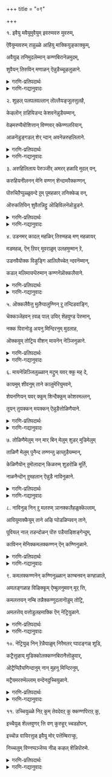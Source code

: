 +++
title = "०९"

+++

१. इवैयु मवैयुमुवैयुम् इवरुमवरु मुवरुम्,

ऎवैयुम्यवरुम् तन्नुळ्ळे आहियु माक्कियुङ्काक्कुम्,

अवैयुळ् तनिमुदलॆम्मान् कण्णबिरानॆन्नमुदम्,

शुवैयन् तिरुविन् मणाळन् ऎन्नुडैच्चूऴलुळाने.


<details><summary>गरणि-प्रतिपदार्थः</summary>

इवयुम् = समीपद वस्तुगळन्नू \(इवुगळन्नू\), अवैयुम् = दूरद वस्तुगळन्नू \(अवुगळन्नू\), उवैयुम् = नडुवणवस्तुगळन्नू, इवरुम् = समीपद चेतनरन्नू \(ई चेतनवस्तुगळन्नू, इवरन्नू\), अवरुम् = दूरद चेतनवस्तुगळन्नू \(अवरन्नू\), उवरुम् = नडुवण चेतन वस्तुगळन्नू, ऎवैयुम् = यावुदॆल्लवन्नू, यवरुम् = यारॆल्लवन्नू, तन्नुळ्ळे = तन्न ऒळगॆ, आहियुम् = आगिसिकॊण्डु \(इरिसिकॊण्डु\), आक्कियुम् = मत्तॆ उण्टुमाडियू, काक्कूम् = रक्षसियू, अवैयुळ् = आ चेतनाचेतनगळ ऒळगडॆयू इरुव, तनि = परिपूर्णनू, मुदल् = आदियू \(आदिकारणनू\) आद, ऎम्मान् = नम्म स्वामियु, कण्णबिरान् = श्रीकृष्णावतारियादवनू, ऎन् अमुदम् = अमृतदन्तॆ ननगॆ भोग्यनादवनू, शुवैयन् = मधुरवादवनू \(रुचिकरनू\), तिरुविन् = श्रीदेविय, मणाळन् = पतियू, ऎन्नुडै = नन्न, शूऴल् = सुत्तमुत्तलू, उळाने = इरतक्कवने. 
</details>

<details><summary>गरणि-गद्यानुवादः</summary>

समीपद अचेतन वस्तुगळन्नू, दूरद अचेतन वस्तुगळन्नू, नडुवण अचेतन वस्तुगळन्नू, यावॆल्ल अचेतनवस्तुगळन्नू हागॆये, हत्तिरद चेतनवस्तुगळन्नू, दूरद चेतनवस्तुगळन्नू, नडुवण चेतनवस्तुगळन्नू, ऎल्ला चेतनवस्तुगळन्नू तन्नॊळगॆ अडगिसि इरिसिकॊण्डवनू, मत्तॆ आ ऎल्लवन्नू उण्टुमाडिदवनू, ऎल्लवन्नू संरक्षिसुववनू, आ चेतनाचेतनगळॆल्लदर अन्तर्यामियागिरुववनू, परिपूर्णनू, आदिकारणनू, नम्म स्वामियु, श्रीकृष्णनागि अवतरिसिदवनू, ननगॆ अमृतदन्थवनू \(अमृतस्वरूपनू\), रुचिकरनू, श्रीदेवियपतियू आदवनु नन्न सुत्तमुत्तलू इरतक्कवने. 

आळ्वाररु हेळुत्तारॆ- प्रळयकालदल्लि भगवन्तनु समस्त चेतनाचेतन वस्तुगळन्नू तन्नल्लि अडगिसिट्टुकॊळ्ळुत्तानॆ. सृष्टिय समय बन्दाग, अवॆल्लवन्नू मत्तॆ हॊरहाकुत्तानॆ. अवुगळ रक्षणॆय भारवॆल्ल अवन दे अल्लदॆ, ऎल्ल चेतनाचेतनगळ अन्तर्यामियागिरुत्तानॆ. ऎल्लक्कू आदियागि, आदिकारणनागि, परिपूर्णनागि, अत्याकर्षकनाद श्रीकृष्णने आगि, श्रियःपतियागि, आश्रितरिगॆ अमृतस्वरूपनागि, रसिकनागि, रुचिकरनागिद्दानॆ. परमवात्सल्यनिधियाद, जगद्रक्षकनाद आ स्वामिये नन्न सुत्तमुत्त नन्नन्नु बळसिकॊण्डिद्दानॆ.
</details>


२. शूऴल् पलपलवल्लान् तॊल्लैयङ्जूलत्तुलहै,

केऴलॊन् ऱाहियिडन्द केशवनॆन्नुडैयम्मान्,

वेऴमरुप्पैयॊशित्तान् विण्णवर् क्कॆण्णलरियान्,

आळनॆडुङ्गडल् शेर् न्दान् अवनॆन्नरुहलिलाने. 


<details><summary>गरणि-प्रतिपदार्थः</summary>

शूऴल् = अवतारगळु, पलपल = हलवारन्नु, वल्लान् = बल्लवनू, तॊल्लै = पुरातनवाद, अम् कालत्तु = सॊगसाद कालदल्लि, उलहै = भूलोकवन्नु, केऴलॊन् ऱु आहि = ऒन्दु वराहनागि, इडन्द = हिडिदॆत्तिदवनू, केशवन् = केशवनू, ऎन् उडैय = नन्न, अम्मान् = स्वामियू, पेऴम् = आनॆय, मरुप्पै = कोरॆहल्लन्नु \(दन्तवन्नु\), ऒशित्तान् = मुरिदु नाशपडिसिदवनू, विण्णवर् क्कु = देवतॆगळिगॆ, ऎण्णल् = योचनॆगॆ, अरियान् = असाध्यनादवनू \(मीरिदवनू\), आऴम् = आळवाद, नॆडु = विस्तारवाद, कडल् = कडलल्लि, शेर् न्दान् = कूडिकॊण्डवनू, \(कडल् शेर् न्दान = कडलन्नु होलुववनू\), आद, अवन् = आ सर्वेश्वरनु, ऎन् अरुहलिलाने = नन्न मग्गुलल्लिये इद्दानॆ. 
</details>

<details><summary>गरणि-गद्यानुवादः</summary>

हलवारु अवतारगळन्नु बल्लवनू, पुरातनवाद सॊगसाद कालदल्लि ऒन्दु वराहनागि \(अवतरिसि\) भूलोकवन्नु हिडिदॆत्तिदवनू, केशवनू, नन्न स्वामियू, आनॆय कोरॆ हल्लन्नु \(दन्तवन्नु\) मुरिदु नाशपडिसिदवनू, देवतॆगळ योचनॆगॆ मीरिदवनू, आळवाद मत्तु विस्तारवाद कडलन्नु होलुववनू \(कडलल्लि कूडिकॊण्डवनू\) आद आ सर्वेश्वरनु नन्न मग्गुलल्लिये इद्दानॆ. 

हिन्दिन तिरुवाय् मॊऴियल्लि’ भगवन्तनदु लॆक्कविल्लदष्टु अवतारगळु’ ऎन्दु हेळलागित्तु. इल्लि हेळुव हलवारु अवतारगळन्नु बल्लवनु’ ऎम्बुदरल्लि आ अभिप्रायवे बरुत्तदॆ. याव सन्दर्भक्कॆ ऎन्थ अवतारतक्कद्दु ऎन्दु गमनिसि, भगवन्तनु हागॆ अवतरिसुत्तानॆ ऎम्बुदन्नु इल्लिन ’बल्लनु’ ऎम्ब पद सूचिसुत्तदॆ. 

इदक्कॆ निदर्शनवो ऎम्बन्तॆ भगवन्तन महावराहावतारवन्नु इल्लि ऎत्तिकॊळ्ळलागिदॆ. हिरण्यकशिपुविन तम्मनाद हिरण्याक्षनु भूमण्डलवन्नु अपहरिसि, अदरॊडनॆ कडलल्लि मुळुगि, ऎल्लियो अवितुकॊण्डनु. भगवन्तनु महावराहनागि अवतरिसि, कडलल्लि नुग्गि, अडगिकॊण्डिद्द हिरण्याक्षनन्नु संहरिसि, तन्न मॊनचाद कोरॆहल्लुगळिन्द भूमण्डलवन्नु हिडिदॆत्ति अदर स्थानदल्लि निल्लिसिदनु. 

भगवन्तनु श्रीकृष्णनागि अवतरिसिदाग सुन्दरवू अत्याकर्षकवू आद केशराहि\(तलॆगूदलु\)यन्नुळ्ळवनाद्दरिन्दलू, केशि ऎम्ब राक्षसनन्नु कॊन्दद्दरिन्दलू अवनु ’केशव’ नॆनॆसिकॊण्ड. 

अवन कडुशत्रुवाद कंसनु अवनन्नु कॊल्लिसलु नडॆसिद नाना हञ्चिकॆगळॆल्लवू विफलवागलु, धनुर्यागद नॆपदल्लि अवनन्नु मधुरॆगॆ बरमाडिकॊण्डु, अल्लि अवनन्नु हेगादरू माडि तीरिसिबिडबेकॆन्दु तीर्मानिसिदनु. अन्तॆये कृष्णनिगॆ आह्वान बन्तु. मधुरॆय हॆब्बागिलल्ले कुवलयापीडवॆम्ब मद्दानॆ अवनिगागि कादित्तु. अदु कृष्णनन्नु हिडिदु, तुळिदु कॊल्लबेकॆम्बुदु सञ्चु. आनॆ कादित्तु. कृष्ण बन्द, माहुतनु अदन्नु कॆरळिसिद. आनॆ मुन्नुग्गितु. आग कृष्णनु अदन्नॆदुरिसि, उद्दनागि बॆळॆदिद्द अदर बलवाद दन्तवन्नु मुरिदुकॊण्डु, अदरिन्दले आ आनॆयन्नु कॊन्दु मुगिसिदनु. 

आळवाद विस्तारवाद कडलु प्रशान्तवागि, गम्भीरवागि, औदार्यपूर्णवागिरुत्तदॆ. दिव्यवाद नीलिय बण्णवन्नु व्यक्तपडिसुत्ता आकर्षकवागिरुत्तदॆ. हागॆये, भगवन्तनू आद्दरिन्द कडलन्नु होलुत्तानॆ. नीलमेघश्यामनागि नीलिय कडलल्लि निर्लिप्तनागि पवडिसि, अवनु कडलिनॊन्दिगॆ कूडिकॊण्डिरुत्तानॆ. 

आळ्वाररु हेळुत्तारॆ- दुष्टशिक्षण, आश्रित रक्षणक्कागि सन्दर्भक्कॆ तक्कन्तॆ, नाना अवतारगळन्नॆत्तबल्ल चतुरनू, महावराहनागि भूलोकवन्नुद्धरिसिदवनू, दिव्यसुन्दरनू, क्रूरवाद आनॆय दन्तवन्नु मुरिदुकॊण्डु अदरिन्दले अदन्नु नाशपडिसिदवनू, देवतॆगळ योचनॆगू सह सुलभवागि निलुकदवनू, विस्तारवादआळवाद कडलिनन्तॆ गम्भीरवागि, उदारियागि, परिपूर्णनागि, अपारनागि, जगदाश्रयनागि इरुव, नन्न स्वामियाद, आ जगदीश्वरनु नन्नल्लि कृपॆदोरि, नन्नमग्गुलल्ले, ननगॆ आश्रयनागिद्दानॆ.
</details>


३. अरुहिलिलाय पॆरुञ्जीर् अमरर् हळादि मुदल् वन्,

करुहियनीलनन् मेनि वण्णन् शॆन्दामरैक्कण्णन्,

पॊरुचिऱैप्पुळ्ळुवन्दे ऱुम् पूमहळार् तनिक्केळ् वन्,

ऒरुकतियिन् शुवैतन्निट्टु ऒऴिविलनॆन्नोडुडने. 


<details><summary>गरणि-प्रतिपदार्थः</summary>

अरुहल् इल् आय् = कॊरतॆयिल्लदन्तॆ आगिरुव, पॆरु शीर् = बलुदॊड्ड कीर्तियुळ्ळवनू, अमरर् हळ् = अमरर \(नित्यसूरिगळ\), आदिमुदल् वन् = मुख्यनिर्वाहकनू \(ऒडॆयनू\), करुहिय = कप्पनॆय, नीलम् = इन्द्रनीलमणिय, नल् = श्रेष्ठवाद, मेनिवण्णन् = देहकान्तियुळ्ळवनू, शॆन्दामरैक्कण्णन् = कॆन्दावरॆयन्तॆ कण्णुळ्ळवनू, पॊरु = \(परस्पर\) स्पर्धिसुव, शिऱै = रॆक्कॆगळुळ्ळ, पुळ् = पक्षियन्नु, उवन्दु = उत्साहगॊण्डु, एऱुम् = एरुवन्थवनू, पूमहळार् = श्रीदेविय, तनि = साटियिल्लद, केळ् वन् = गण्डनू, ऒरु कतियिल् = ऒन्दु रीतियल्लि, शुवै = माधुर्यवन्नु \(इम्पन्नु\), तन्दिट्टु = उण्टुमाडिदवनू \(तन्दुकॊट्टवनू\) ऒऴिवु इलन् = नाशविल्लदवनू, ऎन्नोडुडने = नन्नॊडनॆ कूडिकॊण्डे. 
</details>

<details><summary>गरणि-गद्यानुवादः</summary>

कॊरतॆयिल्लदन्तिरुव बलु दॊड्ड कीर्तियुळ्लवनू, अमरर \(नित्यसूरिगळ\) मुख्य निर्वाहकनू \(ऒडॆयनू\), कप्पनॆय इन्द्रनीलमणिय श्रेष्ठवाद देहकान्तियुळ्ळवनू, कॆन्दावरॆयन्तॆ कण्णुगळुळ्ळवनू, परस्पा स्पर्धिसुव रॆक्कॆगळुळ्ळ पक्षियन्नु उत्साहदिन्देरुववनु, श्रीदेविय साटियिल्लद गण्डनू, ऒन्दु रीतियल्लि माधुर्यवन्नु तन्दुकॊट्टवनू, नाशविल्लदवनू, नन्नॊडनॆ कूडिकॊण्डिद्दानॆ. 

आळ्वाररु हेळुत्तारॆ- ऎळ्ळष्टू कॊरतॆयिल्लदन्थ परिशुद्धवाद विशिष्टज् कल्याणगुणगळन्नुळ्ळवनाद, आ गुणानुभववन्ने तम्म जीवनवन्नागि माडिकॊण्डिरुव नित्यसूरिगळ ऒडॆयनाद, अति श्रेष्ठवाद इन्द्रनीलमणियन्तॆ देहकान्तियुळ्ळवनाद, कॆन्दावरॆयन्तॆ विशालवू सुन्दरवू आद कण्णुगळुळ्ळवनाद, सॊबगिनिन्दलू भारवन्नु निर्वहिसुवुदरिन्दलू नानु तानॆन्दु परस्पर स्पर्धिसुव दट्टवाद मृदुवाद सुन्दरवाद रॆक्कॆगळुळ्ळ गरुडनन्नेरि उत्साहदिन्द आश्रितरक्षणॆगागि धाविसुववनाद, श्रीदेविय साटियिल्लद गण्डनाद, मातिनिन्द वर्णिसलागद ऒन्दु रीतियल्लि इम्पन्नु ननगॆ उणिसतक्कवनाद, अळिविल्लदवनाद सर्वेश्वरनु नन्नॊडनॆ ऎडॆबिडदॆ कूडिकॊण्डिद्दानॆ. 

ई विवरणॆयल्लि भगवन्तन कॆलवु साटियिल्लद वैलक्षण्यगळु अडगिवॆ ऎन्नबहुदु- भगवन्तन अत्यन्त परिशुद्धवाद गुणपरिपूर्णतॆ, नित्यसूरिगळ निर्वाहकत्व, वर्णिसलागद सुन्दर देहकान्ति, आकर्षकवाद सॊबगिन कण्णुगळु, गरुडवाहनत्व, आश्रितरक्षण, श्रियः पतित्व, वर्णिसलागदन्थ रसानुभववन्नु ऒदगिसुवुदु.
</details>


४. उडनमर् कादल् महळिर् तिरुमहळ् मण् महळायर्

मडमहळ्, ऎन् ऱिवर् मूवराळुम् उलहमुम्मान् ऱे,

उडनवैयॊक्क विऴुङ्गि आलिलैच्चेत् न्दवनॆम्मान्,

कडल् मलिमायप्पॆरुमान् कण्णनॆन्नॊक्कलैयाने. 


<details><summary>गरणि-प्रतिपदार्थः</summary>

उडन् = जॊतॆयल्ले \(ऒट्टिगॆ\) अमर् = कूडिकॊण्डु इरलु, कादल् = आशिसुव, महळिर् = पत्नियरु \(देवियरु\) तिरुमहळ् = श्रीदेवि, मण् महळ्= भूदेवि, आयर् = गोवळर, मडम् महळ् = श्रीमन्त पुत्रि, ऎन् ऱु = ऎन्दु, इवर् = इवरु, मूवर् = मूवरु, आळुम् = ऒडॆतनमाडुव, उलहमुम् = लोकगळू, मून् ऱे = मूरे, उडन् = ऒट्टिगॆ, अवै = अवुगळन्नु, ऒक्क = ऒन्देसल, विऴुङ्गि = कबळिसि, आल् इलै = आलदॆलॆयन्नु, शेर् न्दवन् = सेरिदवनु, ऎन् अम्मान् =नन्न स्वामियु, कडल् मलि = कडलिनन्तॆ समृद्धियागि, मायम् = आश्चर्यकरनाद, पॆरुमान् = स्वामियाद, कण्णन् = श्रीकृष्णनु, ऎन् = नन्न, ऒक्कलैयाने = सॊण्टदल्लि \(बन्दु\) सेरिदनल्ल\!
</details>

<details><summary>गरणि-गद्यानुवादः</summary>

जॊतॆयल्ले कूडिकॊण्डिरलु आशिसुव देवियरु, श्रीदेवि, भूदेवि, गोवळर श्रीमन्तपुत्रि ऎन्दु इवरु मूवरु. ऒडॆतन माडुव लोकगळू मूरे. अवुगळन्नु ऒट्टिगॆ ऒन्दे सल कबळिसि, आलदॆलॆयन्नु सेरिदवनाद नन्न स्वामियु कडलिनन्तॆ समृद्धियागि \(अपारवागि\) आश्चर्यकरनागि, स्वामियाद श्रीकृष्णनु नन्न सॊण्टदल्लि बन्दु सेरिदनल्ल\! 

समुद्रमथनकालदल्लि अमृतदॊन्दिगॆ हुट्टिद अनर्घवस्तुगळल्लि श्रीदेवियू ऒब्बळु. आकॆ अल्लि नॆरॆदिद्द देवाधिदेवरल्लॆल्ला श्रीमन्नारायणने तनगॆ अनुरूपवाद वरनॆन्दु आरिसिवरिसिद्दळु. इदरिन्द, आकॆ भगवन्तन वक्षस्थलवासिनियादळु मत्तॆ, हिरण्याक्षनु अपहरिसिकॊण्डु होगिद्द भूदेवियन्नुद्धरिसिद्दरिन्द, भूदेवियू भगवन्तनन्नु वरिसिदळु. भगवन्तनु श्रीकृष्णनागि अवतरिसिददाग, गोवळकुलदल्लि श्रीमन्त पुत्रियाद नप्पिन्नदेवियन्नु तन्न वीर्यशुल्कवागि श्रीकृष्णावतारियु पडॆदुकॊण्डनु. आकॆय तन्दॆ साकिद्द एळु बलिष्ठगूळिगळन्नू ऒब्बने ऎदुरिसि, हिडिदु, पळगिसिद्दु श्रीकृष्णन साहस. आद्दरिन्द भगवन्तनिगॆ देवियरु मूवरु. 

“ऒडॆतन मूरु लोकगळु” – आळ्वाररु यारू अधोलोकगळन्नु \(पाताळादि एळु लोकगळन्नु\) ऎणिकॆगॆ तॆगॆदुकॊण्डिल्लवॆन्दु काणुत्तदॆ. सामान्यवागि मूरु लोकगळु, ऎन्दरॆ, स्वर्ग, मर्त्य, पाताळ लोकगळु. आळ्वाररन्तॆ भगवन्तनु ऒडॆतन नडॆसुवुदु परमपद, मेलणलोकगळु मत्तु भूलोक, ऎन्दागुत्तदॆ. 

“अवुगळन्नु ऒट्टिगॆ कबळिसि” – ऎन्दाग, आळ्वारर मेलण विवरणॆ स्वल्पगॊन्दलक्कॆ इट्टुकॊळ्ळुत्तदॆ. मेलणलोकगळू भूलोकवू ब्रह्माण्डदल्लि अडगुवुदरिन्द भगवन्तन ई प्रळयकार्यक्कॆ ऒळपडुत्तवॆ. ब्रह्माण्डक्किन्त ’पर’वाद \(आचॆगिरुव\) परमपदवादरो नाशरहितवादद्दु.

“आलदॆलॆयन्नु सेरिदवनागि” – प्रळयकालदल्लि भगवन्तनु तन्न सृष्टियॆल्लवन्नू – ऎन्दरॆ इडिय ब्रह्माण्डवन्नू – ऒन्दे गुक्किगॆ कबळिसि बिडुत्तानॆ. आग ऎल्लॆल्लू जलमयवागिरुत्तदॆ. आ अपार जलराशियल्लि भगवन्तनु आलदॆलॆय मेलॆ पुट्ट मगुवागि, निर्लिप्ततॆयिन्द, बहुदीर्घकाल, ऎन्दरॆ, कल्पान्तरदवरॆगॆ, पवडिसिरुत्तानॆ. 

“कडलिनन्तॆ समृद्धियागि, आश्चर्यकरवागि ................. कडलु अपारवादद्दु. लॆक्कविल्लदष्टु जीवराशिगॆ आकरवागिदॆ. नवनिधिगळन्नॊळगॊण्डिदॆ. ऎल्ल कडॆगळिन्दलू नदिगळु ऎडॆबिडदॆ नीरन्नु तन्दु समृद्धियागि सुरिसिदरू सह, कडलु तन्न मट्टवन्नु मीरि, ऎल्लॆयन्नु दाटि बरुवुदिल्ल. कडलिन नीरु सदा आवियागुत्ता, मुगिलुगळागि एरुत्ता इद्दरू अदरल्लि नीरु कडमॆयागुवुदिल्ल. इवुगळल्लि ऒन्दॊन्दू आश्चर्यकरवे ऎनिसुत्तदॆ. हागॆये इवॆ श्रीकृष्णावतारद आश्चर्यगळु\! अवु समृद्धवागि, अद्भुतवागि, ऎष्टु सविदु अनुभविसिदरू तृप्तितारदन्थवु. 

आळ्वाररु हेळुत्तारॆ- मूरुलोकगळ नायकनू, श्री, भू, नीळा \(नप्प्न्नैदेवि\) देवियर पतियू, आश्चर्याद्भुतकारियाद श्रीकृष्णनागि अवतरिसिदवनू, ब्रह्माण्डवन्ने कबळिसि आलदॆलॆय मेलॆ पाल्गडलल्लि बहुकाल पवडिसिरुववनू, आद नम्म स्वामियु नन्न नडुविनल्लि \(ऎळॆय मगुवागि\) बन्दु सेरिद्दानल्ल\! नानॆष्टु भाग्यवन्त\! स्वामिय कृपॆनन्न मेलॆ ऎष्टु अपारवागिदॆ\!
</details>


५. ऒक्कलैवैत्तु मुलैप्पालुण्णिन् ऱु तन्दिडवाङ्गि,

चॆक्कञ्जॆहवन् ऱवळ् पाल् उयिर् शॆहवुण्ड पॆरुमान्,

नक्क पिरानोडु अयनु मिन्दिरनुम् मुदलाह,

ऒक्कवुम् तोट्रिय वीशन् मायनॆन् नॆञ्जिनुळाने. 


<details><summary>गरणि-प्रतिपदार्थः</summary>

ऒक्कलै वैत्तु = सॊण्टदल्लि ऎत्तिकॊण्डु, मुलैप्पाल् उण् ऎन् ऱु = मॊलॆ हालन्नु कुडि ऎन्दु, तन्दिड = \(मगुवाद अवन\) बायिगॆ मॊलॆयन्नु उडिसलु, वाङ्गि = अवुगळन्नु कैयल्लि हिडिदुकॊण्डु, चॆक्कम् = \(अवळ\) योजनॆयु \(ऎणिकॆयु\) मृत्युवे, शॆह = नाशवागुवन्तॆ, अन् ऱु = आग, अवळ् पाल् = अवळ भागद, उयिर् शॆह = प्राणगळु \(सत्तु\) होगुवन्तॆ, उण्ड पॆरुमान् = उण्डु मुगिसिदन्थ स्वामियू \(हिरिमॆयुळ्ळवनू\), नक्कपिरानोडु = दिगम्बरनाद रुद्रनू, अयनुम् = ब्रह्मनू, इन्दिरनुम् = इन्द्रनू, मुदलाह = मॊदलाद, ऒक्कवुम् = ऎल्लरन्नू, तोट्रिय = पडॆदवनू ईशन् = सर्वेश्वरनादवनू, मायन् = आश्चर्याद्भुतकारियू, ऎन् नॆञ्जिल् = नन्न मनदल्लि, उळाने = इद्दानल्ल\! \(इरुववने अल्लवे?\) 
</details>

<details><summary>गरणि-गद्यानुवादः</summary>

नडुविनल्लॆत्तिकॊण्डु, मॊलॆहालन्नुण्णु ऎन्दु, \(अवन बायिगॆ\) मॊलॆयूडिसलु, अवुगळन्नु कैगळल्लि हिडिदुकॊण्डु, अवळ ऎणिकॆयु नाशवागुवन्तॆ, आग, अवळ भागद प्राणाळु सत्तुहोगुवन्तॆ उण्डु मुगिसिदन्थ हिरिमॆयुळ्ळवनू, दिगम्बरनाद रुद्रनू, ब्रह्मनू \(अजनू\), इन्द्रनू, मॊदलाद ऎल्लरन्नू पडॆदवनू, सर्वेश्वरनादवनू, आश्चर्याद्भुतकारियू नन्न मनदल्लि इरुववने\! 

इल्लि श्रीकृष्णावतारद ऒन्दु हिरिमॆयन्नु ऎत्तिकॊळ्ळलागिदॆ- भगवन्तनु देवकि वसुदेवर ऎण्टनॆय शिशुवागि, श्रीकृष्णनागि, अवतरिसिद्दु, देवकिय अण्णनाद कंसनिगॆ मृत्युवागिये\! अशरीर वाणियिन्द ई सङ्गतियन्नु केळि तिळिदकूडले कंसनु देवकि वसुदेवरन्नु सॆरॆयल्लिरिसिदनु. अवर एळु मक्कळन्नू कॊन्दु हाकिदनु. अवर ऎण्टनॆय मगुविगागि हॊञ्चुकायुत्तिद्दरू, अवर कण्णुतप्पिसि, आ मगुवु \(ऎन्दरॆ, श्रीकृष्णनु\) नन्दगोकुलदल्लि बॆळॆयुत्त बन्तु. कंसनिगॆ बन्द अनुमानद परिणामवागि, हुट्टिद ऎरडु तिङ्गळॊळगिन शिशुगळॆल्लवन्नू कॊन्दुबिडॆन्दु, अवनु पूतनि ऎम्बवळिगॆ आणतियित्तनु. अन्तॆये, पूतनियु तन्न तन्न कॆलसवन्नु माडुत्ता, नन्दगोकुलक्कू बन्दळु. ऎळॆय मक्कळ मृत्युवागि बन्द आ पूतनि ऎळॆयमगुवाद कृष्णनन्नु कण्डळु. यशोदॆयन्तॆ वेष तळॆदळु. मगुवन्नु ऎत्तिकॊण्डळु. तन्न मॊलॆयन्नूडिसिदळु. सामान्यवागि, मगुवु तन्न तायिय मॊलॆयन्नु हिडिदु, अदर मेलॆ कै आडिसुत्ता, हालुकुडियुवन्तॆये, श्रीकृष्णनू सह, पूतनिय मॊलॆयन्नु हिडिदुकॊण्डु, हालन्नु आशॆयिन्द कुडियुत्ता, अदर जॊतॆयल्ले अवळ दुष्ट ऎणिकॆयू, अवळ प्राणगळू नाशवागुवन्तॆ, हालन्नु हीरि, अवळन्नु कॊन्दुहाकिदनु. 

आळ्वाररु हेळुत्तारॆ- वञ्चिसि कॊल्ललु बन्द पूतनिय ऎणिकॆयन्नू अवळ प्राणगळन्नु नाशपडिसिद हिरिमॆयुळ्ळवनू, ब्रह्म, रुद्र, इन्द्र मॊदलादवरॆल्लरन्नू पडॆदवनू, सर्वेश्वरनू, आश्चर्याद्भुतकारियू, नन्न अन्तरङ्गदल्लिये नॆलसिद्दानल्ल\!
</details>


६. मायनॆन्निञ्जिलुळ्ळान् मट्रुम् यवर् क्कु मह् दे,

कायमुम् शीवनुम् ताने कालुमॆरियुमवने,

शेयनणियन् यवर् क्कूम् शिन्दैक्कूम् कोशरमल्लन्,

तूयन् तुयक्कन् मयक्कन् ऎन्नुडैत्तोळिणैयाने. 


<details><summary>गरणि-प्रतिपदार्थः</summary>

मायन् = अद्भुताश्चर्यकरनू, ऎन् निञ्जिल् उळान् = नन्न मनदल्लि इरुववनू, मट्रुम् = इतर \(बेरॆ\), यवर् क्कूम् = यारिगादरू \(ऎल्लरिगू\), अह् दे = अदे \(आगुवुदे?\) कायमुम् = देहवू, शीवनुम् = जीववू, ताने = ताने आगिरुववनू, कालु, = वायुवू, ऎरियुम् = अग्नियू, अवने = अवनु ताने आगिरुववनू, शेयनुम् = बलुदूरदल्लिरुववनू, अणियन् = बलु हत्तिरदल्लिरुववनू, यवर् क्कूम् = यारिगादरू \(ऎष्टॆ ज्ञानवुळ्ळवनिगादरू\), शिन्दैक्कूम् = ऎन्थ चिन्तनॆगादरू, कोशरम् अल्लन् = गोचरवागदवनू, तूयन् = परिशुद्धनादवनू, तुयक्कन् = सन्देहवन्नुण्टुमाडुववनू, मयक्कन् = भ्रान्तिकारकनू, ऎन्नुडै = नन्न, तोळ् इणैयाने = तोळुगळ तॆक्कॆयल्लिरुववने. 
</details>

<details><summary>गरणि-गद्यानुवादः</summary>

अद्भुताश्चर्यकरनू, नन्न अन्तरङ्गदल्लिरुववनू, बेरॆयारिगादरू अदे आगुववनू, देहवू जीववू ताने आगिरुववनू, वायुवू अग्नियू ताने आगिरुववनू, अत्यन्त दूरदल्लिरुववनू, अत्यन्तसमीपदल्लिरुववनू, यारिगू ऎन्थ चिन्तनॆगू गोचरनागदवनू, परिशुद्धनू, सन्देहवन्नुण्टुमाडुववनू, भ्रान्तिकारकनू, नन्न तोळुगळ तॆक्कॆयल्लिरुववने. 

भगवन्तनु बेरॆबेरॆ अवतारगळन्नु तळॆदु, नडॆसिद कार्यगळु, ऒन्दॊन्दू, अद्भुतवू आश्चर्यकरवू आदवु\! सन्दर्भक्कॆ तक्क अवतार, अवतारक्कॆ तक्क कॆलस\! योचिसिदष्टू आश्चर्यजनकवे\! 

तानु सृष्टिसिद ऎल्ल वस्तुगळ देहवू तानागि, अवुगळ जीववू तानागि, अवॆरडन्नू निर्वहिसुव अन्तरात्मनू ताने आगिद्दानॆ. इदू अद्भुतवल्लवे? 

वायु, अग्नि मॊदलाद पञ्चभूतगळू अवने. अवुगळ संयोगगळिन्द उण्टाद ऎल्ल वस्तुगळू अवने. 

तानु सृष्टिसिद वस्तुगळॆल्लक्किन्तलू आचॆ अवनिद्दानॆ. ऎल्लवुगळिन्दलू बेर्पट्टु इद्दानॆ. यारिन्दलू अवनन्नु सेरलु आगदन्तिद्दानॆ. ऎन्थ ज्ञानियादरू- अवन चिन्तनॆ ऎष्टु गाढवादरू, आ ज्ञान चिन्तनॆगळिन्द भगवन्तनन्नु निलुकलु साध्यविल्ल. आदरॆ, अवनन्नु दृढवागि आश्रयिसिरुव भक्तरिगॆ अवनु अत्यन्त समीपदल्लिद्दानॆ. 

हीगॆ परस्पर विरुद्धगळागिरुव गुणस्वभावगळिन्द भगवन्तनन्नु विवरिसतॊडगुवुदरिन्द, इवुगळल्लि यावुदन्नु नम्बुवुदु? यावुदन्नु बिडुवुदु? ऎम्ब संशयक्कॆ ऎडॆयागुवुदु. आ संशयरूपने भगवन्त\! 

अवनन्नु कुरितु शास्त्रगळन्नोडि, विपरीतज्ञानवन्नु सम्पादिसिकॊण्डागलू, अदर फलवागि भ्रान्तिये बरबहुदल्ल\! हीगॆ, भगवन्तनु भ्रान्तिकारकनु. 

आळ्वाररु हेळुत्तारॆ- पञ्चभूतगळागि, चेतनाचेतन वस्तुगळागि, अवुगळ अन्तर्यामियागि, ज्ञानक्कॆ अगोचरनागि, ’पर’नागि, अद्भुतकारियागि, भ्रान्ति संशयगळिगॆ ऎडॆयागि, परिशुद्धस्वरूपनागिरुव भगवन्तनु नन्न तोळतॆक्कॆयल्लिये इद्दानल्ल\! नानॆष्टु पुण्यवन्तॆ\!
</details>


७. तोळिणैमेलुम् नन् मार् बिन् मेलुम् शुडर् मुडिमेलुम्

ताळिणै मेलुम् पुनैन्द तण्णन्तु ऴाय्तुडैयम्मान्,

केळिणैयॊन् ऱुमॊलादान् किळरुम् शुडरॊळि मूर्ति,

नाळनैन्दॊन् ऱुमहलान् ऎन्नुडै नाविनुळाने.


<details><summary>गरणि-प्रतिपदार्थः</summary>

तोळ् इणै मेलुम् = ऎरडु तोळुगळ मेलू, नल् मार् बिन् मेलुम् = विलक्षणवाद ऎदॆय मेलू, शुडर् मुडि मेलुम् = प्रभॆयिन्द तुम्बिद तलॆय मेलू, ताळ् इणै मेलुम् = ऎरडु तिरुवडिगळ मेलू, पुनैन्द = अलङ्करिसिद, तण् अम् तुऴाय् उडै = तम्पाद \(हितवाद\) सॊगसाद तुलसियिन्द कूडिद, अम्मान् = सर्वेश्वरनु केळ् = विमर्शनॆगॆ इणै = जॊतॆयादद्दु, ऒन् ऱुम् = यावॊन्दू \(यावुदॊन्दू\), इलादान् = इल्लदवनू, किळरु, = कलकि, उक्कि, बरुव, शुडर् ऒळि मूर्त्ति = प्रभॆयिन्द प्रज्वलिसुव तेजो मूर्तियू, नाळ् = यावागलू \(ऎडॆबिडदन्तॆ\), अणैन्दु = कूडिकॊण्डु, ऒन् ऱुम् = स्वल्पवू, अहलान् = अगलदवनू, ऎन्नुडै = नन्न, नाविन् उळाने = नालगॆयल्लिद्दानल्ल\! \(नालगॆयल्लिरुववने\). 
</details>

<details><summary>गरणि-गद्यानुवादः</summary>

ऎरडु तोळुगळ मेलू, विलक्षणवाद ऎदॆय मेलू, प्रभॆयिन्द तुम्बिद तलॆयमूले, ऎरडु तिरुवडिगळ मेलू तम्पाद \(हितवाद\) सॊगसाद तुलसियिन्द अलङ्कृतनागिरुव सर्वेश्वरनु, विमर्शनॆगॆ जॊतॆयादद्दु यावुदॊन्दू इल्लदवनू कलकि उक्कि बरुव प्रभॆयिन्द प्रज्वलिसुव तेजोमूर्तियू, ऎडॆबिडदन्तॆ कूडिकॊण्डु स्वल्पवू आलदवनू, नन्न नालगॆयल्लिरुववने. 

ई तिरुवाय् मॊऴियल्लि इदुवरॆगॆ बन्द पाशुरगळल्लि, सर्वव्यापियाद भगवन्तनु आळ्वाररन्नु हेगॆ तन्न वशपडिसिकॊण्डिद्दानॆम्बुदन्नु क्रमक्रमवागि हेळलागिदॆ. आळ्वाररन्नु सर्वेश्वरनु सुत्तुवरिदु, समीपिसि, मग्गुलल्लि बन्दु निन्तु, आलिङ्गिसिकॊण्डु, ईग अवर नालगॆयन्नु प्रवेशिसिद्दानॆ, अदन्नु तन्न हतोटिगॆ तॆगॆदुकॊण्डिद्दानॆ, ऎन्नुत्तारॆ आळ्वाररु. ऎल्लॆल्लियू अवने आगि, काणिसुव चेतनाचेतन वस्तुगळॆल्लवू आगि, पञ्चभूतगळागि, ऒन्दल्ल ऒन्दु रीतियल्लि आळ्वाररन्नु समीपिसि आलिङ्गिसिकॊण्डिरुव भगवन्तन अतिशयवाद वैलक्षण्यवन्नु कुरितु, तम्म मेलॆ अवनिगिरुव कृपाकनिकरगळन्नु कुरितु, अवरु स्वामियन्नु बायार हॊगळि हाडदिरलु साध्यवादीते? 

सर्वेश्वरनु भक्तनिगॆ तन्न रक्षणॆय सामर्थ्यवन्नु तोळुगळल्लि सूचिसुवुदक्कॆन्दु ऎरडु तोळुगळिगू, अवन विषयदल्लि परिपूर्णवाद लक्ष्मीकटाक्षवुण्टॆन्दु सूचिसुवुदक्कागि ऎदॆगू, प्रभापूर्णवाद मत्तु अनुपम सौन्दर्यवन्नु सूचिसुवुदक्कागि तलॆयमेलू, भक्तनु आश्रयिसि अर्चिसबेकॆन्दु सूचिसुवुदक्कागि तिरुवडिगळिगू दिव्यसुन्दरवाद परिमळपूर्णवाद तुलसिय हारगळन्नु धरिसि, अलङ्करिसिकॊण्डिद्दानॆ. मेलागि, अवनु परमतेजोमयनू आकर्षकनू आगि मॆरॆयुत्तिद्दानॆ. अवनन्नु मिमर्शॆगॆ ऒळगु माडुवन्थ, अवनॊडनॆ होलिसबहुदादन्थ वस्तुवागलि, उपमानवागलि इल्लवे इल्ल. दयामयनाद अवने आळ्वारर नालगॆयल्लि ऎडॆबिडदन्तॆ नलिदाडुत्तिद्दानॆ.
</details>


८. नाविनुळ् निन् ऱु मलरुम् ञानक्कलैहळुक्कॆल्लाम्,

आवियुमाक्कैयुम् ताने अऴि प्पोडळिप्पवन् ताने,

पूवियल् नाल् तडन्दोळन् पॊरु पडैयाऴिशङ्गेन्दुम्,

काविनन् मेनिक्कमलक्कण्णन् ऎन् कण्णिनुळाने. 


<details><summary>गरणि-प्रतिपदार्थः</summary>

नाविनुळ् निन् ऱु = नालगॆयिन्द, मलरुम् = अरळुव, ञानम् कलै हळुक्कु ऎल्लाम् = ज्ञानसाधनॆगॆ तक्क कलॆगळिगॆल्ल, आवियुम् = प्राणवू, आक्कैयुम् = देहवू, ताने = ताने आगिरुववनू, अऴिप्पोडु = नाशपडिसुववनू, अळिप्पवन् = सृष्टिमाडुववनू, ताने = ताने आगिरुववनू, पू = सुन्दरवाद, इयल् = सहजवाद, नाल् = नाल्कु, तड = दॊड्ड \(दीर्घवाद\), तोळन् = तोळन्नुळ्ळवनू, पॊरु = युद्धद \(माडतक्क\), पडै = आयुधगळाद, आऴि शङ्गु एन्दुम् = चक्रायुधवन्नू शङ्खवन्नू धरिसिरुववनू, कावि = कन्नैदिलॆयन्तॆ, नल् = सुन्दरवाद, मेनि = देहवुळ्ळवनू, कमलम् कण्णन् = कमलदन्तॆ कण्णुळ्ळवनू, ऎन् कण्णिन् ऊलाने= नन्न कण्णिनल्लि इद्दानल्ल\! 
</details>

<details><summary>गरणि-गद्यानुवादः</summary>

नालगॆयिन्द अरळुव ज्ञानसाधनॆगॆ तक्क कलॆगळिगॆल्ल जीववू देहवू ताने आगिरुववनू, नाशमाडुववनू सृष्टिमाडुववनू ताने आगिरुववनू, सुन्दरवू सहजवू आद नाल्कु दॊड्ड \(दीर्घवाद\) तोळुगळुळ्ळवनू, युद्धद आयुधगळाद चक्रायुधवन्नू शङ्खवन्नू धरिसिरुववनू, कन्नैदिलॆयन्तॆ सुन्दरवाद देहवुळ्ळवनू, कमलदन्तॆ कण्णुगळुळ्ळवनू, नन्न कण्णिनल्लि इद्दानल्ल\! 

भगवन्तनन्नु तिळियुवुदक्कॆ, भगवद्विषयवाद ज्ञानक्कॆ ’साधनगळु’ ऎन्दरॆ, वेद, शास्त्रगळु. भगवन्तन बायिन्दले हॊम्मिदवु वेदगळु. अवु विस्तरिसि वृद्धिगॊण्डद्दू हागॆये – बायिन्द बायिगॆ. हागॆये वेदाङ्गगळू, इतर शास्त्रगळू. आद्दरिन्दले अवॆल्लवू ’नालगॆयिन्द अरळिद ज्ञानसाधनगळु’ ऎन्नलागिदॆ. अवुगळ अवतारदिन्द भगवन्तन स्वरूपस्वभावगळु विदितवादद्दरिन्द अवुगळन्नु “कलै” ऎन्नलागिदॆ. 

वेदशास्त्रगळु मातुगळिन्द आगिवॆ. मातुगळिगॆ अर्थगळिवॆ. मातन्नु अदर अर्थदिन्द ऒडॆदु बेर्पडिसलु साध्यवागुवुदिल्ल. अर्थविल्लद मातु जीवविल्लद देहदन्तॆ कॆलसक्कॆ बारद्दु. मातन्नु देहवागियू, अदर अर्थवन्नु अदर जीववागियू ऎणिसुवुदु ई कारणदिन्दले. भगवन्तनु ताने वेदशास्त्रगळ मातु \(पद\)गळागियू अवुगळल्लि अडगिरुव ज्ञानसाधनवाद अर्थवागियू इद्दानॆ ऎन्नलागिदॆ. 

ऎल्ल चेतनाचेतनगळन्नू सृष्टिसिदवनु भगवन्तने. अवुगळन्नु निर्वहिसुववनू अवने. कडॆगॆ, अवुगळन्नु नाशमाडुववनू अवने. सङ्कल्पमात्रदिन्दले ई सृष्टिनाशगळु नडॆदुहोगुत्तवॆ. 

भगवन्तनिगॆ दिव्यवाद नाल्कु तोळुगळु ऎन्नलागिदॆ. ऎरडरल्लि दुष्टदमनक्कॆ तक्क शङ्खचक्रगळु सिद्धवागिवॆ. मत्तॆरडु कैगळु आश्रितन भयवन्नु नीगिसुवुदक्कू, अवनन्नु अनुग्रहिसुवुदक्कू सिद्धवागिवॆ. 

भगवन्तन दिव्यसुन्दरवाद मैबण्णवन्नू, देहकान्तियन्नू सुन्दरवाद कन्नैदिलॆय बण्णक्कॆ होलिसलागिदॆ. हागॆये, अवन कण्णुगळु कमलद ऎसळिनन्तॆ विशालवागि, सुन्दरवागि, आकर्षकवागिवॆ ऎन्नलागिदॆ. 

ई पाशुरदल्लि भगवन्तनु आळ्वारर कण्णिनल्लिद्दानॆ ऎन्नलागिदॆ. कण्णिन मूलक सृष्टियन्नु नोडि, नलियुव विशिष्ट शक्तियन्नु भगवन्तनॆन्नबहुदु. आ शक्तिय नॆरविनिन्द भगवन्तन अस्तित्ववन्नु, सर्वव्यापकत्ववन्नु, नोडि, तिळिदु, नलियलु साध्य\!
</details>


९. कमलक्कण्णनॆन् कण्णिनुळ्ळान् काण्बनवन् कण्हाळाले,

अमलङ्गळाह विऴिक्कूम् ऐम्बुलनुमवन् मूर् त्ति,

कमलत्तयन् नम्बि तन्नैक्कण्णुदलानॊडुम् तोट्रि, 

अमलत्तॆय् वत्तोडुलहमाक्कि ऎन् नॆट्रियुळाने. 


<details><summary>गरणि-प्रतिपदार्थः</summary>

कमलम् कण्णन् = कमलदन्तॆ कण्णुळ्ळवनु, ऎन्कण्णिनुळ्ळान् = नन्न कण्णिनल्लिद्दानॆ, काण्बान् = \(नानु अवनन्नु\) काणुत्तिद्देनॆ, अवन् कण्हळाले = अवन \(कृपा\) दृष्टियिन्द, अमलङ्गळ् आह = \(ऎल्लवू\) परिशुद्धवागि, विऴिक्कुम् = कण्डुबरुत्तवॆ, ऐम्बुलनुम् = पञ्चेन्द्रियगळू, अवन् =अवन, मूर् त्ति = देह, कमलत्तु अयन् तन्नै = कमलद \(कमलदल्लि हुट्टिद\) अजनन्नू, नम्बि = भगवन्तनु \(परिपूर्णनादवनु\), कण् नुदलानॊडुम् = हणॆगण्णनन्नू, तोट्रि = सृष्टिसि, अमलम् = शुद्धराद, दॆय् वत्तोडु = देवतॆगळिन्द कूडिद, उलहम् आक्कि = लोकगळन्नु सृष्टिसि \(उण्टुमाडि\), ऎन् नॆट्रि = नन्न नॆत्तियल्लि, उळाने = इद्दानल्ल\!
</details>

<details><summary>गरणि-गद्यानुवादः</summary>

कमलदन्तॆ कण्णुळ्ळवनु नन्न कण्णिनल्लिद्दानॆ. नानु अवनन्नु काणुत्तिद्देनॆ. अवन \(कृपा\)दृष्टियिन्द \(ऎल्लवू\) परिशुद्धवागि कण्डुबरुत्तिवॆ. पञ्चेन्द्रियगळु अवन देह. परिपूर्णनाद अवनु \(भगवन्तनु\) कमलद अजनन्नू हणॆगण्णनन्नू सृष्टिसिदनु. परिशुद्धराद देवतॆगळिन्द कूडिद लोकगळन्नु उण्टुमाडिदनु. अवनु नन्न नॆत्तियल्लिद्दानल्ल\! 

’कमलक्कण्णन्’ – ऎन्दरॆ, कमलदन्तॆ सॊबगिन कण्णुगळुळ्ळवनु. संस्कृतदल्लि इदन्ने ’पुण्डरीकाक्ष’ ऎन्नुत्तारॆ. 

ई पाशुरदल्लि, भगवन्तनु आळ्वारर कण्णिनल्लि सेरिद्दरिन्द आद अनुभववन्नु हेळुत्तारॆ. 

आळ्वाररु हेळुत्तारॆ- भगवन्तनु नन्न कण्णिनल्लि सेरिदनु. तन्न कृपादृष्टियन्नु नन्नत्त बीरिदनु. कूडले सामान्यमानवनाद नन्न दृष्टिमार्पट्टितु. नन्न ’अज्ञान’ नीगितु. हॊस रीतिय दृष्टियुण्टायितु. भगवन्तनन्नु नानु यथावत्तागि कण्डुकॊळ्ळुवन्तायितु.नानुनोडुत्तिरुवुदॆल्लवू आ सर्वेश्वरन रूपवॆन्दे कण्डु बन्तु. ऎल्लि नोडिदरू, ऎल्लवू शुद्धवागि कण्डितु. इन्द्रियगळॆल्लवू \(ज्ञानेन्द्रियगळॆल्लवू\) अवन देहवादवु. आद्दरिन्द, ई हॊसनोटदिन्द नानु भगवन्तनन्नु कण्णार कण्डु नलियतॊडगिदॆ. भगवन्तन सृष्टि, स्थिति, लय कार्यगळु हेगॆ नडॆयुवुवॆन्दु तिळियितु. अवनु कमलदल्लि हुट्टिद मत्तु कमलासननाद चतुर्मुखब्रह्मनन्नू, हणॆगण्णनाद रुद्रनन्नू सृष्टिसिदनु. बळिक, शुद्धराद देवतॆगळ सहितवागि, ऎल्ल लोकगळन्नू \(ऎल्ल चेतनाचेतन वस्तुगळन्नू\) सृष्टिसिदनु. सर्वेश्वरनू सर्वज्ञनू सर्वशक्तनू आद भगवन्तनु नन्न नॆत्तियल्लि सेरिद्दानल्ल\!
</details>


१०. नॆट्रियुळ् निन् ऱॆन्नैयाळुम् निरैमलर् प्पादङ्गळ् शूडि,

कट्रैत्तुऴाय् मुडिक्कोलक्कण्नबिरानैत्तॊऴुवार्,

ऒट्रैप्पिऱैयणिन्दानुम् नान् मुहनु मिन्दिरनुम्,

मट्रैयमररुमॆल्लाम् वन्दॆनदुच्चियुळाने. 


<details><summary>गरणि-प्रतिपदार्थः</summary>

नॆट्रियुळ् निन् ऱु = नन्न नॆत्तियल्लिद्दुकॊण्डु, ऎन्नै आळुम् = नन्नन्नु निर्वहिसुव, निरै मलर् पादङ्गळ् = कमलद हूविनन्थ पादगळन्नु, शूडि = तलॆय मेलॆ \(इट्टुकॊण्डु\) धरिसि, कट्रै तुऴाय् = ऒत्तागि कट्टिद तुलसिय, मुडि = दण्डॆयन्नु, तलॆयल्लि धरिसिरुव, कोलम् = सुन्दरनाद, कण्णबिरानै = श्रीकृष्णावतारियाद सर्वेश्वरनन्नु, तॊऴुवार् = ऎरगि पूजिसुववरु, ऒट्रै पिऱै अणिन्दानुम् = ऒण्टियाद बालचन्द्रनन्नु \(तलॆयल्लि\) धरिसिरुववनू, नान् मुहनुम् = नाल्मुखनू, इन्दिरनुम् = देवेन्द्रनू मट्रै = इतर \(उळिदवराड\), अमररुम् ऎल्लाम् = ऎल्ला देवतॆगळू, वन्दु = बन्दु, ऎनदु = नन्न, उच्चि उळाने = नन्न नडुनॆत्तिय मेलॆ इद्दानल्ल\! 
</details>

<details><summary>गरणि-गद्यानुवादः</summary>

नन्न नॆत्तियल्लिद्दुकॊण्डु नन्नन्नु निर्वहिसुव \(नन्न मेलॆ ऒडॆतन माडुव\) कमलद हूविनन्थ पादगळन्नु तलॆय मेलिट्टुकॊण्डु, ऒत्तागि कट्टिद तुलसिय दण्डॆयन्नु तलॆयल्लि मुडिदिरुव सुन्दरनाद श्रीकृष्णावतारियाद सर्वेश्वरनन्नु ऎरगि पूजिसुववरु, ऎन्दरॆ, ऒण्टियाद बालचन्द्रनन्नु तलॆयल्लि धरिसिरुववनू, नाल्मुखनू, देवेन्द्रनू मत्तु उळिद ऎल्ला देवतॆगळू. अन्थ स्वामियु बन्दु नन्न नडुनॆत्तिय मेलॆ इद्दानल्ल\! 

हिन्दिन पाशुरदल्लि ’नॆट्रि’ ऎम्बुदन्नु ’नॆत्ति’ \(नडुतलॆ\) ऎन्तले अर्थमाडलागिदॆ. ’नॆट्रि’ ऎम्बुदक्कॆ ’हणॆ’ ’मुम्भाग’ ’नडुतलॆ’ ऎन्दु अर्थवागुत्तदॆ. अदन्ने मुन्दुवरिसुत्ता ई पाशुरदल्लि “उच्चि” ऎम्ब इन्नॊन्दु पदवन्नु बळसलागिदॆ. “उच्चि” ऎन्दरॆ ’नडुनॆत्ति’. बलिचक्रवर्तिय नडुनॆत्तियमेलॆ त्रिविक्रमनागि बॆळॆद भगवन्तनु तन्न तिरुवडियन्निट्टु, अवनन्नु उद्धरिसिदन्तॆये, इल्लि आळ्वाररु तम्म उद्धारवन्नु कुरितु मातनाडुत्तिद्दारॆ ऎन्दॆनिसुत्तदॆ. 

बालचन्द्रनन्नु तन्न तलॆयल्लि धरिसिद शिवपरमात्मनू, चतुर्मुखब्रह्मनू, इन्द्रादि देवतॆगळॆल्लरू भगवन्तन पवित्रवाद तिरुवडिगळिगॆ ऎरगुववरे. अवुगळन्नु पूजिसुववरे. कमलकोमलवू अतिसुन्दरवू आद आ तिरुवडिगळन्नु तम्म उच्चिय मेलॆ मुडिदु उद्धारगॊळ्ळुत्तिरुवाग, आळ्वाररू हागॆये भाविसुवुदु साधुवादद्दे. अष्टु हिरिमॆ आ दिव्यतिरुवडिगळिगॆ. 

“निरै मलर् पादम्” ऎम्बुदक्कॆ ’निरै’ ऎम्बुदक्कॆ ’दट्टवाद’ ’ऒप्पवाद, ओरणवाद, हरडिरुव’ ऎम्ब अर्थगळिवॆ. आद्दरिन्द ’निरैमलर्’ ऎम्बुदन्नु’ ई ऎल्ल लक्षणगळु इरुव हू – ऎन्दरॆ, ’कमलदहू’ ऎन्दु अर्थमाडलागिदॆ. अन्थ पादम् – ऎन्दरॆ कमलकोमलवाद तिरुवडिगळु. 

“ऒट्रैपिऱै अणिन्दान्” – ऒण्टियाद \(ऒन्दे ऒन्दु\) बालचन्द्रनन्नु धरिसिरुववनु – चन्द्रशेखरनाद शिवनु. 

“कट्रै तुऴाय् मुडि कोलम्” – तुलसियन्नु दट्टवागि \(ऒत्तागि\) दुण्ड्गॆ दण्डॆय रूपदल्लि सुन्दरवागि कट्टि मुडियुवन्थाद्धु – मुडिदिरुववनु श्रीकृष्णावतारियाद भगवन्तने.
</details>


११. उच्चियुळ्ळे निऱ् कुम् तेवदेवऱ् कु क्कण्णपिराऱ् कु,

इच्चैयुळ् शॆल्लवुणर् त्ति वण् कुरुहूर् च्चडहोपन,

इच्चॊन्न वायिरत्तुळ् इवैयु मोर् पत्तॆम्बिराऱ्कु,

निच्चलुम् विण्नप्पञ्जॆय्य नीळ् कऴल् शॆन्निपॊरुमे. 


<details><summary>गरणि-प्रतिपदार्थः</summary>

उच्चि उळ्ळे निऱ् कुम् = उच्चियल्लि निल्लु \(इरु\)ववनिगू, तेव तेवऱ् कु = देवदेवनिगू, कण्णपिराऱ् कु = श्रीकृष्णनागि अवतरिसिद भगवन्तनिगू, इच्चै उळ् = आशॆय सेवाभावनॆयन्नु, शॆल्ल उणर् त्ति = नडॆसबेकॆन्दु तिळिदु, वण् कुरुहूर् शडहोपन् = सुन्दरवाद तिरुक्कूरुहूरिन शठगोपनु, इ शॊन्न = हेळिद ई, आयिरत्तुळ् = ऒन्दु साविरदल्लि, इवैयुम् = इवुगळू, ओर् पत्तु= साटियिल्लद हत्तु, \(ऎन्दु\), ऎम् पिराऱ् कु = नम्म स्वामिगागि, निच्चलुम् = ऎडॆबिडदॆ \(यावागलू\), विण्णप्पम् शॆय्य = \(स्वामिय\) विस्तारवाद पादगळु, शॆन्नि = तलॆयन्नु \(उच्चियन्नु\), पॊरुमे = सेरुवुदल्ल\! 
</details>

<details><summary>गरणि-गद्यानुवादः</summary>

उच्चियल्लि निन्तिरुववनिगू, देवदेवनिगू, श्रीकृष्णनागि अवतरिसिद भगवन्तनिगू आशॆय सेवाभावनॆयन्नु नडॆसबेकॆन्दु अरितुकॊण्डु सुन्दरवाद तिरुक्कूरुहूरिन शठगोपनु हेळिद ई ऒन्दु स्वामिगागि ऎडॆबिडदॆ \(यावागलू\) बिन्नह माडिकॊळ्ळुवाग, स्वामिय विस्तारवाद तिरुवडिगळु उच्चियन्नु बन्दु सेरुत्तवॆयल्ल\! 

पवित्रवाद “आळ्वार् तिरुनहरि’ ऎन्दु सुप्रसिद्धवाद तिरुक्कूरुहूरिनल्लि वासिसुव शठगोपनिगॆ उण्टाद उत्कटवाद इच्छॆय परिणामवागि, भगवन्तनिगॆ आशॆयिन्द सेवॆ सल्लिसबेकॆन्दु, भगवत्कृपॆयिन्दले स्वारस्यवाद भक्तिपूर्णवाद ऒन्दु पाशुरगळन्नु रचिसि, हाडि, भगवन्तनल्लि तन्न मनोगतवन्नु अरिकॆमाडिकॊण्डनष्टॆ. भगवन्तन सान्निध्यवु तनगॆ हेगॆ लभिसितॆम्ब विषयवन्नु ई हत्तु पाशुरगळल्लि विवरिसि हेळलागिदॆ. अत्यन्त उन्नतस्थानवाद परमपददल्लि नित्यसूरिगळ सेवॆयन्नु कैकॊण्डु इरुव सर्वेश्वरनु, देवदेवनागि समस्त लोकगळ ऒडॆतनवन्नु माडुवुदरल्लिये मुगिसदॆ, श्रीकृष्णने मुन्ताद दिव्यावतारगळन्नु तळॆदु भूलोकवासिगळ उद्धारवन्नू नडॆसिदनु. अवन कारुण्यवन्नॆष्टॆन्दु वर्णिसुवुदु; आ सर्वेश्वरने तानिरुव अत्युन्नत स्थळदिन्द इळिदु बन्दु, भगवत्पाद सेवकनाद शठगोपनन्नु हेगॆ सेरिदनॆन्दू कडॆगॆ अवन उच्चियन्नु सेरि, अल्लि, अवनन्नु ऎडॆबिडदन्तॆ हेगॆ कूडिकॊण्डिरुवनॆम्बुदन्नु ई तिरुवाय् मॊऴि हेळुत्तदॆ. 

ई तिरुवाय् मॊऴिय हत्तुपाशुरगळन्नू कलितु, चॆन्नागि अरितुकॊण्डु, इवुगळ मूलक सर्वेश्वरनन्नु ऎडॆबिडदॆ स्तुतिसुत्तिरुववनिगॆ, भगवन्तनु अपारवाद कृपॆयन्नु तोरुवनु. बलिचक्रवर्तियन्नु अनुग्रहिसुवुदक्कागिये त्रिविक्रमनागि बॆळॆदु, भूलोकवन्नॆल्ला तन्न ऒन्दे हॆज्जॆयिन्द अळॆदुकॊण्ड अद्भुताश्चर्यकारियाद आ सर्वेश्वरनु, अवन उच्चिय मेलॆ तन्न विस्तारवाद कृपापूर्णवाद तिरुवडिगळन्निरिसि, रक्षिसि, अवनन्नुद्धरिसुत्तानॆ. हीगॆ ई तिरुवाय् मॊऴिय फलश्रुति\!
</details>

